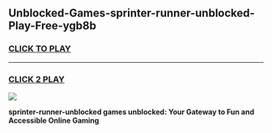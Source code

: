 
## Unblocked-Games-sprinter-runner-unblocked-Play-Free-ygb8b
<h3>
<a href="https://premium76.site?title=sprinter-runner-unblocked&ref=18A1">CLICK TO PLAY</a></h3>
<hr>

<h3>
<a href="https://premium76.site?title=sprinter-runner-unblocked&ref=18A1">CLICK 2 PLAY</a>
  
</h3>

<a href="https://premium76.site?title=sprinter-runner-unblocked&ref=18A1"><img src="https://clearcache.store/games.png"></a>


**sprinter-runner-unblocked games unblocked: Your Gateway to Fun and Accessible Online Gaming**
